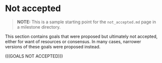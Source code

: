 # Not accepted

> **NOTE:** This is a sample starting point for the `not_accepted.md` page in a milestone directory.

This section contains goals that were proposed but ultimately not accepted, either for want of resources or consensus. In many cases, narrower versions of these goals were proposed instead.

(((GOALS NOT ACCEPTED)))